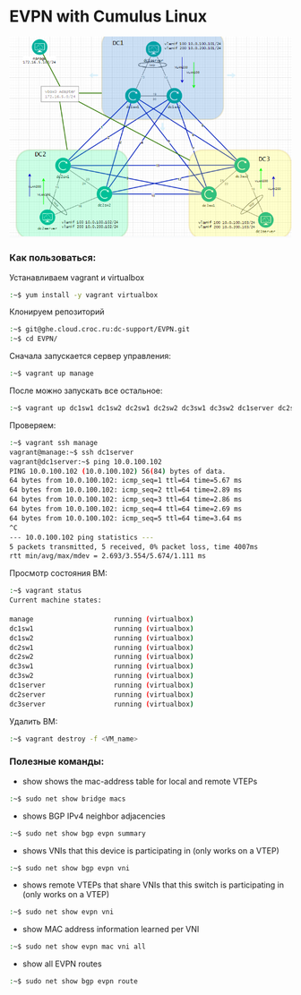 
# EVPN with Cumulus Linux
![network scheme](https://github.com/kak2zz/evpn_cumulus/blob/master/EVPN.PNG)

### Как пользоваться:

Устанавливаем vagrant и virtualbox
```sh
:~$ yum install -y vagrant virtualbox
```
Клонируем репозиторий
```sh
:~$ git@ghe.cloud.croc.ru:dc-support/EVPN.git
:~$ cd EVPN/
```
Сначала запускается сервер управления:
```sh
:~$ vagrant up manage
```

После можно запускать все остальное:
```sh
:~$ vagrant up dc1sw1 dc1sw2 dc2sw1 dc2sw2 dc3sw1 dc3sw2 dc1server dc2server dc3server
```

Проверяем:
```sh
:~$ vagrant ssh manage
vagrant@manage:~$ ssh dc1server
vagrant@dc1server:~$ ping 10.0.100.102
PING 10.0.100.102 (10.0.100.102) 56(84) bytes of data.
64 bytes from 10.0.100.102: icmp_seq=1 ttl=64 time=5.67 ms
64 bytes from 10.0.100.102: icmp_seq=2 ttl=64 time=2.89 ms
64 bytes from 10.0.100.102: icmp_seq=3 ttl=64 time=2.86 ms
64 bytes from 10.0.100.102: icmp_seq=4 ttl=64 time=2.69 ms
64 bytes from 10.0.100.102: icmp_seq=5 ttl=64 time=3.64 ms
^C
--- 10.0.100.102 ping statistics ---
5 packets transmitted, 5 received, 0% packet loss, time 4007ms
rtt min/avg/max/mdev = 2.693/3.554/5.674/1.111 ms
```

Просмотр состояния ВМ:
```sh
:~$ vagrant status
Current machine states:

manage                    running (virtualbox)
dc1sw1                    running (virtualbox)
dc1sw2                    running (virtualbox)
dc2sw1                    running (virtualbox)
dc2sw2                    running (virtualbox)
dc3sw1                    running (virtualbox)
dc3sw2                    running (virtualbox)
dc1server                 running (virtualbox)
dc2server                 running (virtualbox)
dc3server                 running (virtualbox)

```


Удалить ВМ:
```sh
:~$ vagrant destroy -f <VM_name>
```

### Полезные команды:
  - show shows the mac-address table for local and remote VTEPs
```sh
:~$ sudo net show bridge macs
```
  - shows BGP IPv4 neighbor adjacencies
```sh
:~$ sudo net show bgp evpn summary
```
  - shows VNIs that this device is participating in (only works on a VTEP)
```sh
:~$ sudo net show bgp evpn vni
```
  - shows remote VTEPs that share VNIs that this switch is participating in (only works on a VTEP)
```sh
:~$ sudo net show evpn vni
```
  - show MAC address information learned per VNI
```sh
:~$ sudo net show evpn mac vni all
```
 - show all EVPN routes
```sh
:~$ sudo net show bgp evpn route
```
